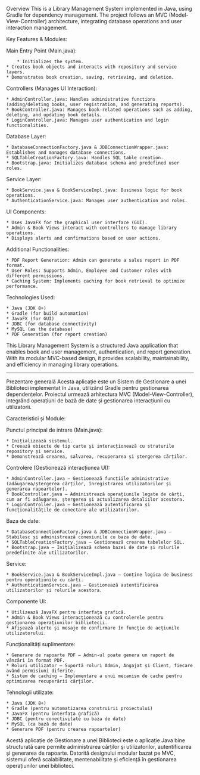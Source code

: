 Overview
This is a Library Management System implemented in Java, using Gradle for dependency management. The project follows an MVC (Model-View-Controller) architecture, integrating database operations and user interaction management.

Key Features & Modules:

  Main Entry Point (Main.java):
	
		* Initializes the system.
    * Creates book objects and interacts with repository and service layers.
    * Demonstrates book creation, saving, retrieving, and deletion.

  Controllers (Manages UI Interaction):

    * AdminController.java: Handles administrative functions (adding/deleting books, user registration, and generating reports).
    * BookController.java: Manages book-related operations such as adding, deleting, and updating book details.
    * LoginController.java: Manages user authentication and login functionalities.

  Database Layer:
	
    * DatabaseConnectionFactory.java & JDBConnectionWrapper.java: Establishes and manages database connections.
    * SQLTableCreationFactory.java: Handles SQL table creation.
    * Bootstrap.java: Initializes database schema and predefined user roles.

  Service Layer:
	
    * BookService.java & BookServiceImpl.java: Business logic for book operations.
    * AuthenticationService.java: Manages user authentication and roles.

  UI Components:
	
    * Uses JavaFX for the graphical user interface (GUI).
    * Admin & Book Views interact with controllers to manage library operations.
    * Displays alerts and confirmations based on user actions.

  Additional Functionalities:
	
    * PDF Report Generation: Admin can generate a sales report in PDF format.
    * User Roles: Supports Admin, Employee and Customer roles with different permissions.
    * Caching System: Implements caching for book retrieval to optimize performance.

Technologies Used:

    * Java (JDK 8+)
    * Gradle (for build automation)
    * JavaFX (for GUI)
    * JDBC (for database connectivity)
    * MySQL (as the database)
    * PDF Generation (for report creation)

This Library Management System is a structured Java application that enables book and user management, authentication, and report generation. With its modular MVC-based design, it provides scalability, maintainability, and efficiency in managing library operations.

---------------------------------------------------------------------------------------------------------------------------------------------------------------------------------------------------------------------

Prezentare generală
Acesta aplicație este un Sistem de Gestionare a unei Biblioteci implementat în Java, utilizând Gradle pentru gestionarea dependențelor. Proiectul urmează arhitectura MVC (Model-View-Controller), integrând operațiuni de bază de date și gestionarea interacțiunii cu utilizatorii.

Caracteristici și Module:

  Punctul principal de intrare (Main.java):
	
    * Inițializează sistemul.
    * Creează obiecte de tip carte și interacționează cu straturile repository și service.
    * Demonstrează crearea, salvarea, recuperarea și ștergerea cărților.

  Controlere (Gestionează interacțiunea UI):
	
    * AdminController.java – Gestionează funcțiile administrative (adăugarea/ștergerea cărților, înregistrarea utilizatorilor și generarea rapoartelor).
    * BookController.java – Administrează operațiunile legate de cărți, cum ar fi adăugarea, ștergerea și actualizarea detaliilor acestora.
    * LoginController.java – Gestionează autentificarea și funcționalitățile de conectare ale utilizatorilor.

  Baza de date:
	
    * DatabaseConnectionFactory.java & JDBConnectionWrapper.java – Stabilesc și administrează conexiunile cu baza de date.
    * SQLTableCreationFactory.java – Gestionează crearea tabelelor SQL.
    * Bootstrap.java – Inițializează schema bazei de date și rolurile predefinite ale utilizatorilor.

  Service:
	
    * BookService.java & BookServiceImpl.java – Conține logica de business pentru operațiunile cu cărți.
    * AuthenticationService.java – Gestionează autentificarea utilizatorilor și rolurile acestora.

  Componente UI:
	
    * Utilizează JavaFX pentru interfața grafică.
    * Admin & Book Views interacționează cu controlerele pentru gestionarea operațiunilor bibliotecii.
    * Afișează alerte și mesaje de confirmare în funcție de acțiunile utilizatorului.

  Funcționalități suplimentare:
	
    * Generare de rapoarte PDF – Admin-ul poate genera un raport de vânzări în format PDF.
    * Roluri utilizator – Suportă roluri Admin, Angajat și Client, fiecare având permisiuni diferite.
    * Sistem de caching – Implementare a unui mecanism de cache pentru optimizarea recuperării cărților.

  Tehnologii utilizate:
	
    * Java (JDK 8+)
    * Gradle (pentru automatizarea construirii proiectului)
    * JavaFX (pentru interfața grafică)
    * JDBC (pentru conectivitate cu baza de date)
    * MySQL (ca bază de date)
    * Generare PDF (pentru crearea rapoartelor)

Acestă aplicație de Gestionare a unei Biblioteci este o aplicație Java bine structurată care permite administrarea cărților și utilizatorilor, autentificarea și generarea de rapoarte. Datorită designului modular bazat pe MVC, sistemul oferă scalabilitate, mentenabilitate și eficiență în gestionarea operațiunilor unei biblioteci.
